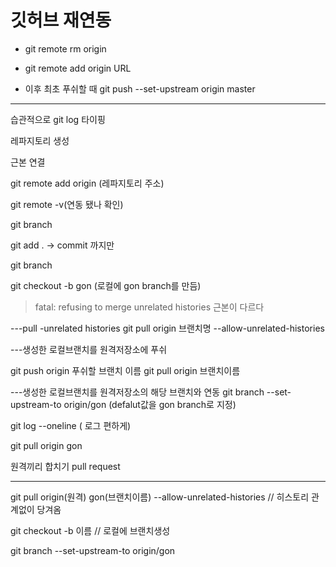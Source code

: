 # 깃허브 재연동

- git remote rm origin

- git remote add origin URL

- 이후 최초 푸쉬할 때 git push --set-upstream origin master 

---

습관적으로 git log 타이핑

레파지토리 생성

근본 연결

git remote add origin (레파지토리 주소)

git remote -v(연동 됐나 확인)

git branch

git add . -> commit 까지만

git branch

git checkout -b gon (로컬에 gon branch를 만듬)

> fatal: refusing to merge unrelated histories 근본이 다르다

---pull -unrelated histories
git pull origin 브랜치명 --allow-unrelated-histories

---생성한 로컬브랜치를 원격저장소에 푸쉬

git push origin 푸쉬할 브랜치 이름
git pull origin 브랜치이름

---생성한 로컬브랜치를 원격저장소의 해당 브랜치와 연동 
git branch --set-upstream-to origin/gon   (defalut값을 gon branch로 지정)

git log --oneline ( 로그 편하게)

git pull origin gon

원격끼리 합치기 pull request


---

git pull origin(원격) gon(브랜치이름) --allow-unrelated-histories      // 히스토리 관계없이 당겨옴

git checkout -b 이름    // 로컬에 브랜치생성

git branch --set-upstream-to origin/gon